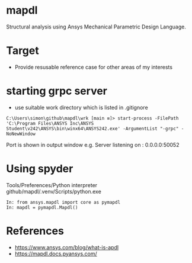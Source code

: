 # mapdl
Structural analysis using Ansys Mechanical Parametric Design Language.

# Target
 * Provide resusable reference case for other areas of my interests

# starting grpc server
 * use suitable work directory which is listed in .gitignore
```
C:\Users\simon\github\mapdl\wrk [main ≡]> start-process -FilePath 'C:\Program Files\ANSYS Inc\ANSYS Student\v242\ANSYS\bin\winx64\ANSYS242.exe' -ArgumentList "-grpc" -NoNewWindow
```
Port is shown in output window e.g. Server listening on : 0.0.0.0:50052

# Using spyder
Tools/Preferences/Python interpreter github/mapdl/.venv/Scripts/python.exe
```
In: from ansys.mapdl import core as pymapdl
In: mapdl = pymapdl.Mapdl()
```

# References
 * https://www.ansys.com/blog/what-is-apdl
 * https://mapdl.docs.pyansys.com/

